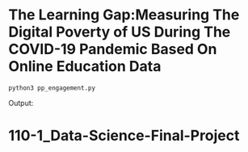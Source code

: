 # The Learning Gap:Measuring The Digital Poverty of US During The COVID-19 Pandemic Based On Online Education Data

```
python3 pp_engagement.py
```
Output:
# 110-1_Data-Science-Final-Project
